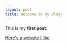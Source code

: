 ```yaml
---
layout: post
title: Welcome to my Blog!
---
```


This is my **first post**.

[Here's a website I like](http://seriouseats.com)
